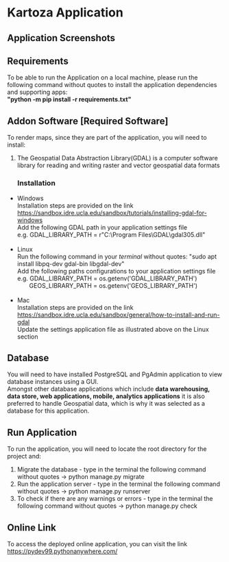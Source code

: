 # Kartoza Application
## Application Screenshots <br>


## Requirements
To be able to run the Application on a local machine, please run the following command without quotes to install the application dependencies and supporting apps:<br>
__"python -m pip install -r requirements.txt"__

## Addon Software [Required Software]
To render maps, since they are part of the application, you will need to install:
1. The Geospatial Data Abstraction Library(GDAL) is a computer software library for reading and writing raster and vector geospatial data formats<br> <h3>Installation</h3>
- Windows<br> Installation steps are provided on the link https://sandbox.idre.ucla.edu/sandbox/tutorials/installing-gdal-for-windows <br>Add the following GDAL path in your application settings file<br>e.g. GDAL_LIBRARY_PATH = r"C:\Program Files\GDAL\gdal305.dll"
<br><br>
- Linux
<br>Run the following command in your _terminal_ without quotes: "sudo apt install libpq-dev gdal-bin libgdal-dev" <br>Add the following paths configurations to your application settings file<br>e.g. GDAL_LIBRARY_PATH = os.getenv('GDAL_LIBRARY_PATH')<br>
 &nbsp;&nbsp;&nbsp;&nbsp;&nbsp;&nbsp;&nbsp;GEOS_LIBRARY_PATH = os.getenv('GEOS_LIBRARY_PATH')<br><br>
- Mac <br>
Installation steps are provided on the link https://sandbox.idre.ucla.edu/sandbox/general/how-to-install-and-run-gdal <br> Update the settings application file as illustrated above on the Linux section
## Database
You will need to have installed PostgreSQL and PgAdmin application to view database instances using a GUI. <br>Amongst other database applications which include __data warehousing, data store, web applications, mobile, analytics applications__ it is also preferred to handle Geospatial data, which is why it was selected as a database for this application.

## Run Application
To run the application, you will need to locate the root directory for the project and:<br>
1. Migrate the database - type in the terminal the following command without quotes -> python manage.py migrate
2. Run the application server - type in the terminal the following command without quotes -> python manage.py runserver
3. To check if there are any warnings or errors - type in the terminal the following command without quotes -> python manage.py check

## Online Link
To access the deployed online application, you can visit the link https://pydev99.pythonanywhere.com/